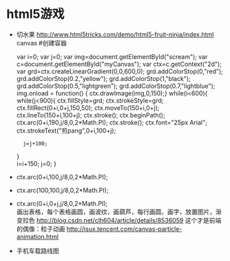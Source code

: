 # html5游戏 #
* 切水果
http://www.html5tricks.com/demo/html5-fruit-ninja/index.html canvas
#创建容器


    var i=0;
	var j=0;
	var img=document.getElementById("scream");
	var c=document.getElementById("myCanvas");
	var ctx=c.getContext("2d");
	var grd=ctx.createLinearGradient(0,0,600,0);
    grd.addColorStop(0,"red");
    grd.addColorStop(0.2,"yellow");
    grd.addColorStop(1,"black");
    grd.addColorStop(0.5,"lightgreen");
    grd.addColorStop(0.7,"lightblue");
	img.onload = function() {
	ctx.drawImage(img,0,150);}
	while(i<600){	
	while(j<900){
	ctx.fillStyle=grd;
	ctx.strokeStyle=grd;
	ctx.fillRect(0+i,0+j,150,50);
	ctx.moveTo(150+i,0+j);
	ctx.lineTo(150+i,100+j);
	ctx.stroke();
    ctx.beginPath();
    ctx.arc(0+i,190,j/8,0,2*Math.PI);
    ctx.stroke();
    ctx.font="25px Arial";
    ctx.strokeText("煎pang",0+i,100+j);
    
		j=j+100;
	}	
	i=i+150;
		j=0;
	}
	


* ctx.arc(0+i,100,j/8,0,2*Math.PI);
* ctx.arc(100,100,j/8,0,2*Math.PI);
* ctx.arc(0+i,0+j,j/8,0,2*Math.PI);
<br>画出表格，每个表格画圆，画波纹，画葫芦，每行画圆，画字，放置图片，渐变拉色
http://blog.csdn.net/clh604/article/details/8536059
这个才是前端的偶像：粒子动画
http://isux.tencent.com/canvas-particle-animation.html
* 手机车载路线图